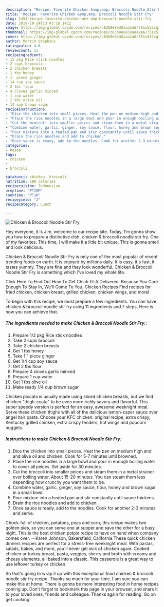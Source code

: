 ```yaml
---
description: "Recipe: Favorite Chicken &amp;amp; Broccoli Noodle Stir Fry"
title: "Recipe: Favorite Chicken &amp;amp; Broccoli Noodle Stir Fry"
slug: 1451-recipe-favorite-chicken-and-amp-broccoli-noodle-stir-fry
date: 2019-10-24T13:43:18.141Z
image: https://img-global.cpcdn.com/recipes/c83b9e8e38aaa2a6/751x532cq70/chicken-broccoli-noodle-stir-fry-recipe-main-photo.jpg
thumbnail: https://img-global.cpcdn.com/recipes/c83b9e8e38aaa2a6/751x532cq70/chicken-broccoli-noodle-stir-fry-recipe-main-photo.jpg
cover: https://img-global.cpcdn.com/recipes/c83b9e8e38aaa2a6/751x532cq70/chicken-broccoli-noodle-stir-fry-recipe-main-photo.jpg
author: Martin Stephens
ratingvalue: 4.6
reviewcount: 11
recipeingredient:
- 12 pkg Rice stick noodles
- 2 cups broccoli
- 2 chicken breasts
- 1 tbs honey
- 1  piece ginger
- 14 cup soy sauce
- 2 tbs flour
- 4 cloves garlic minced
- 1 cup water
- 1 tbs olive oil
- 14 cup brown sugar
recipeinstructions:
- "Dice the chicken into small pieces. Heat the pan on medium high and and olive oil and chicken. Cook for 5-7 minutes until browned."
- "Place the rice noodles in a large bowl and pour in enough boiling water to cover all peices. Set aside for 30 minutes."
- "Cut the broccoli into smaller peices and steam them in a metal strainer over boiling water. About 15-20 minutes. You can steam them less depending how crunchy you want them to be."
- "Combine water, garlic, ginger, soy sauce, flour, honey and brown sugar in a small bowl."
- "Pour mixture into a heated pan and stir constantly until sauce thickens."
- "Drain the rice noodles and add to chicken."
- "Once sauce is ready, add to the noodles. Cook for another 2-3 minutes and serve."
categories:
- Resep
tags:
- chicken
- 
- broccoli

katakunci: chicken  broccoli
nutrition: 289 calories
recipecuisine: Indonesian
preptime: "PT20M"
cooktime: "PT1H"
recipeyield: "2"
recipecategory: Lunch

---
```



![Chicken &amp; Broccoli Noodle Stir Fry](https://img-global.cpcdn.com/recipes/c83b9e8e38aaa2a6/751x532cq70/chicken-broccoli-noodle-stir-fry-recipe-main-photo.jpg)

Hey everyone, it is Jim, welcome to our recipe site. Today, I'm gonna show you how to prepare a distinctive dish, chicken &amp; broccoli noodle stir fry. One of my favorites. This time, I will make it a little bit unique. This is gonna smell and look delicious.

Chicken &amp; Broccoli Noodle Stir Fry is only one of the most popular of recent trending foods on earth. It is enjoyed by millions daily. It is easy, it's fast, it tastes yummy. They are fine and they look wonderful. Chicken &amp; Broccoli Noodle Stir Fry is something which I've loved my whole life.

Click Here To Find Out How To Get Chick-fil-A Delivered. Because You Care Enough To Stay In, We&#39;ll Come To You. Chicken Recipes Find recipes for fried chicken, chicken breast, grilled chicken, chicken wings, and more!


To begin with this recipe, we must prepare a few ingredients. You can have chicken &amp; broccoli noodle stir fry using 11 ingredients and 7 steps. Here is how you can achieve that.

##### The ingredients needed to make Chicken &amp; Broccoli Noodle Stir Fry::

1. Prepare 1/2 pkg Rice stick noodles
1. Take 2 cups broccoli
1. Take 2 chicken breasts
1. Get 1 tbs honey
1. Take 1 &#34; piece ginger
1. Get 1/4 cup soy sauce
1. Get 2 tbs flour
1. Prepare 4 cloves garlic minced
1. Prepare 1 cup water
1. Get 1 tbs olive oil
1. Make ready 1/4 cup brown sugar


Chicken piccata is usually made using sliced chicken breasts, but we find chicken &#34;thigh-ccata&#34; to be even more richly savory and flavorful. This super speedy version is perfect for an easy, awesome weeknight meal. Serve these chicken thighs with all of the delicious lemon-caper sauce over angel hair pasta. Choose your KFC chicken: original recipe, extra crispy, Kentucky grilled chicken, extra crispy tenders, hot wings and popcorn nuggets. 

##### Instructions to make Chicken &amp; Broccoli Noodle Stir Fry:

1. Dice the chicken into small pieces. Heat the pan on medium high and and olive oil and chicken. Cook for 5-7 minutes until browned.
1. Place the rice noodles in a large bowl and pour in enough boiling water to cover all peices. Set aside for 30 minutes.
1. Cut the broccoli into smaller peices and steam them in a metal strainer over boiling water. About 15-20 minutes. You can steam them less depending how crunchy you want them to be.
1. Combine water, garlic, ginger, soy sauce, flour, honey and brown sugar in a small bowl.
1. Pour mixture into a heated pan and stir constantly until sauce thickens.
1. Drain the rice noodles and add to chicken.
1. Once sauce is ready, add to the noodles. Cook for another 2-3 minutes and serve.


Chock-full of chicken, potatoes, peas and corn, this recipe makes two golden pies, so you can serve one at supper and save the other for a busy night. This is the best chicken potpie recipe to have on hand when company comes over. —Karen Johnson, Bakersfield, California These quick chicken dinners recipes are perfect for a stress-free weeknight meal. With pastas, salads, bakes, and more, you&#39;ll never get sick of chicken again. Cooked chicken or turkey breast, pasta, veggies, sherry and broth with creamy and cheesy elements, all baked into a classic. This casserole is a great way to use leftover turkey or chicken. 

So that's going to wrap it up with this exceptional food chicken &amp; broccoli noodle stir fry recipe. Thanks so much for your time. I am sure you can make this at home. There is gonna be more interesting food in home recipes coming up. Don't forget to bookmark this page in your browser, and share it to your loved ones, friends and colleague. Thanks again for reading. Go on get cooking!
